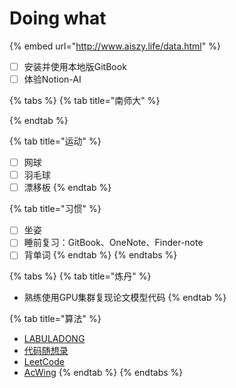 # Doing what

{% embed url="http://www.aiszy.life/data.html" %}

* [ ] 安装并使用本地版GitBook
* [ ] 体验Notion-AI

{% tabs %}
{% tab title="南师大" %}

{% endtab %}

{% tab title="运动" %}
* [ ] 网球
* [ ] 羽毛球
* [ ] 漂移板
{% endtab %}

{% tab title="习惯" %}
* [ ] 坐姿
* [ ] 睡前复习：GitBook、OneNote、Finder-note
* [ ] 背单词
{% endtab %}
{% endtabs %}

{% tabs %}
{% tab title="炼丹" %}
* 熟练使用GPU集群复现论文模型代码
{% endtab %}

{% tab title="算法" %}
* [LABULADONG](https://labuladong.gitee.io/algo/)
* [代码随想录](https://programmercarl.com/)
* [LeetCode](https://leetcode.cn/)
* [AcWing](https://www.acwing.com/)
{% endtab %}
{% endtabs %}
